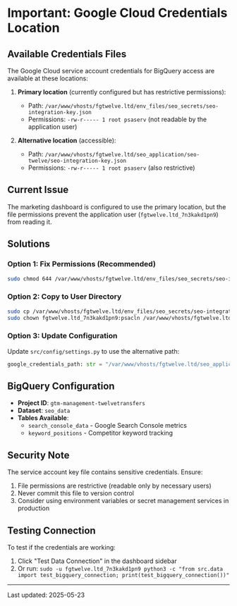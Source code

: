 # Important: Google Cloud Credentials Location

## Available Credentials Files

The Google Cloud service account credentials for BigQuery access are available at these locations:

1. **Primary location** (currently configured but has restrictive permissions):
   - Path: `/var/www/vhosts/fgtwelve.ltd/env_files/seo_secrets/seo-integration-key.json`
   - Permissions: `-rw-r----- 1 root psaserv` (not readable by the application user)

2. **Alternative location** (accessible):
   - Path: `/var/www/vhosts/fgtwelve.ltd/seo_application/seo-twelve/seo-integration-key.json`
   - Permissions: `-rw-r----- 1 root psaserv` (also restrictive)

## Current Issue

The marketing dashboard is configured to use the primary location, but the file permissions prevent the application user (`fgtwelve.ltd_7n3kakd1pn9`) from reading it.

## Solutions

### Option 1: Fix Permissions (Recommended)
```bash
sudo chmod 644 /var/www/vhosts/fgtwelve.ltd/env_files/seo_secrets/seo-integration-key.json
```

### Option 2: Copy to User Directory
```bash
sudo cp /var/www/vhosts/fgtwelve.ltd/env_files/seo_secrets/seo-integration-key.json /var/www/vhosts/fgtwelve.ltd/httpdocs/marketing/
sudo chown fgtwelve.ltd_7n3kakd1pn9:psacln /var/www/vhosts/fgtwelve.ltd/httpdocs/marketing/seo-integration-key.json
```

### Option 3: Update Configuration
Update `src/config/settings.py` to use the alternative path:
```python
google_credentials_path: str = "/var/www/vhosts/fgtwelve.ltd/seo_application/seo-twelve/seo-integration-key.json"
```

## BigQuery Configuration

- **Project ID**: `gtm-management-twelvetransfers`
- **Dataset**: `seo_data`
- **Tables Available**:
  - `search_console_data` - Google Search Console metrics
  - `keyword_positions` - Competitor keyword tracking

## Security Note

The service account key file contains sensitive credentials. Ensure:
1. File permissions are restrictive (readable only by necessary users)
2. Never commit this file to version control
3. Consider using environment variables or secret management services in production

## Testing Connection

To test if the credentials are working:
1. Click "Test Data Connection" in the dashboard sidebar
2. Or run: `sudo -u fgtwelve.ltd_7n3kakd1pn9 python3 -c "from src.data import test_bigquery_connection; print(test_bigquery_connection())"`

---
Last updated: 2025-05-23